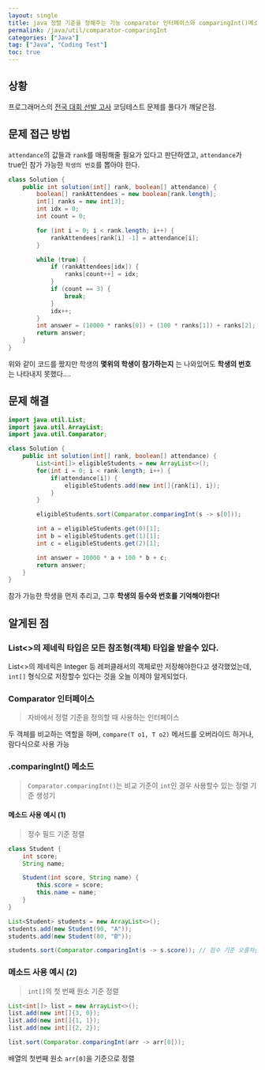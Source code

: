 ```yaml
---
layout: single
title: java 정렬 기준을 정해주는 기능 comparator 인터페이스와 comparingInt()메소드
permalink: /java/util/comparator-comparingInt
categories: ["Java"]
tag: ["Java", "Coding Test"]
toc: true
---
```


## 상황

프로그래머스의
[전국 대회 선발 고사](https://school.programmers.co.kr/learn/courses/30/lessons/181851) 코딩테스트 문제를 풀다가 꺠달은점.

## 문제 접근 방법

`attendance`의 값들과 `rank`를 매핑해줄 필요가 있다고 판단하였고,
`attendance`가 true인 참가 가능한 `학생의 번호`를 뽑아야 한다.

```java
class Solution {
    public int solution(int[] rank, boolean[] attendance) {
        boolean[] rankAttendees = new boolean[rank.length];
        int[] ranks = new int[3];
        int idx = 0;
        int count = 0;

        for (int i = 0; i < rank.length; i++) {
            rankAttendees[rank[i] -1] = attendance[i];
        }

        while (true) {
            if (rankAttendees[idx]) {
                ranks[count++] = idx;
            }
            if (count == 3) {
                break;
            }
            idx++;
        }
        int answer = (10000 * ranks[0]) + (100 * ranks[1]) + ranks[2];
        return answer;
    }
}
```

위와 같이 코드를 짰지만 학생의 **몇위의 학생이 참가하는지** 는 나와있어도 **학생의 번호**는 나타내지 못했다....

## 문제 해결

```java
import java.util.List;
import java.util.ArrayList;
import java.util.Comparator;

class Solution {
    public int solution(int[] rank, boolean[] attendance) {
        List<int[]> eligibleStudents = new ArrayList<>();
        for(int i = 0; i < rank.length; i++) {
            if(attendance[i]) {
                eligibleStudents.add(new int[]{rank[i], i});
            }
        }

        eligibleStudents.sort(Comparator.comparingInt(s -> s[0]));

        int a = eligibleStudents.get(0)[1];
        int b = eligibleStudents.get(1)[1];
        int c = eligibleStudents.get(2)[1];

        int answer = 10000 * a + 100 * b + c;
        return answer;
    }
}
```

참가 가능한 학생을 먼저 추리고, 그후 **학생의 등수와 번호를 기억해야한다!**

## 알게된 점

### List<>의 제네릭 타입은 모든 참조형(객체) 타입을 받을수 있다.

List<>의 제네릭은 Integer 등 레퍼클래서의 객체로만 저장해야한다고 생각했었는데, `int[]` 형식으로 저장할수 있다는 것을 오늘 이제야 알게되었다.

### Comparator 인터페이스

> 자바에서 정렬 기준을 정의할 때 사용하는 인터페이스

두 객체를 비교하는 역할을 하며, `compare(T o1, T o2)` 메서드를 오버라이드 하거나, 람다식으로 사용 가능

### .comparingInt() 메소드

> `Comparator.comparingInt()`는 비교 기준이 `int`인 경우 사용할수 있는 정렬 기준 생성기

#### 메소드 사용 예시 (1)

> 정수 필드 기준 정렬

```java
class Student {
    int score;
    String name;

    Student(int score, String name) {
        this.score = score;
        this.name = name;
    }
}

List<Student> students = new ArrayList<>();
students.add(new Student(90, "A"));
students.add(new Student(80, "B"));

students.sort(Comparator.comparingInt(s -> s.score)); // 점수 기준 오름차순

```

### 메소드 사용 예시 (2)

> `int[]`의 첫 번째 원소 기준 정렬

```java
List<int[]> list = new ArrayList<>();
list.add(new int[]{3, 0});
list.add(new int[]{1, 1});
list.add(new int[]{2, 2});

list.sort(Comparator.comparingInt(arr -> arr[0]));

```

배열의 첫번째 원소 `arr[0]`을 기준으로 정렬
